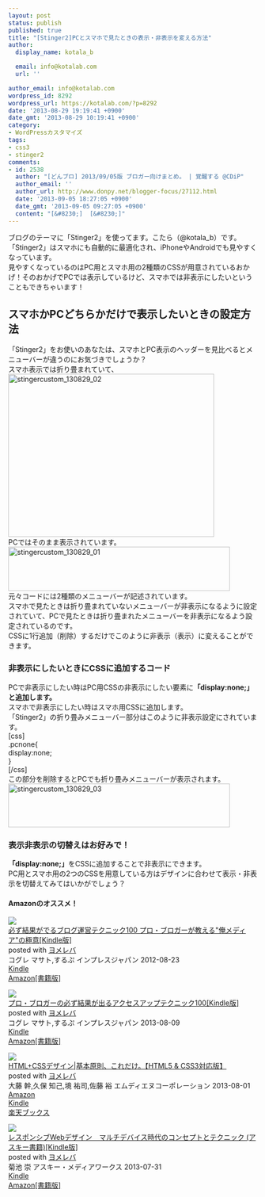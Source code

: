 ```yaml
---
layout: post
status: publish
published: true
title: "[Stinger2]PCとスマホで見たときの表示・非表示を変える方法"
author:
  display_name: kotala_b

  email: info@kotalab.com
  url: ''

author_email: info@kotalab.com
wordpress_id: 8292
wordpress_url: https://kotalab.com/?p=8292
date: '2013-08-29 19:19:41 +0900'
date_gmt: '2013-08-29 10:19:41 +0900'
category:
- WordPressカスタマイズ
tags:
- css3
- stinger2
comments:
- id: 2538
  author: "[どんブロ] 2013/09/05版 ブロガー向けまとめ。 | 覚醒する @CDiP"
  author_email: ''
  author_url: http://www.donpy.net/blogger-focus/27112.html
  date: '2013-09-05 18:27:05 +0900'
  date_gmt: '2013-09-05 09:27:05 +0900'
  content: "[&#8230;]  [&#8230;]"
---
```

<p>ブログのテーマに「Stinger2」を使ってます。こたら（@kotala_b）です。<br />
「Stinger2」はスマホにも自動的に最適化され、iPhoneやAndroidでも見やすくなっています。<br />
見やすくなっているのはPC用とスマホ用の2種類のCSSが用意されているおかげ！そのおかげでPCでは表示しているけど、スマホでは非表示にしたいということもできちゃいます！<br />
</p>
<!--more-->
<h2>スマホかPCどちらかだけで表示したいときの設定方法</h2>
<p>「Stinger2」をお使いのあなたは、スマホとPC表示のヘッダーを見比べるとメニューバーが違うのにお気づきでしょうか？<br />
スマホ表示では折り畳まれていて、<br />
<img src="https://kotalab.com/wp-content/uploads/stingercustom_130829_02.jpg" alt="stingercustom_130829_02" width="416" height="329" class="alignnone size-full wp-image-8297" /><br />
PCではそのまま表示されています。<br />
<img src="https://kotalab.com/wp-content/uploads/stingercustom_130829_01-448x89.jpg" alt="stingercustom_130829_01" width="448" height="89" class="alignnone size-large wp-image-8296" /><br />
元々コードには2種類のメニューバーが記述されています。<br />
スマホで見たときは折り畳まれていないメニューバーが非表示になるように設定されていて、PCで見たときは折り畳まれたメニューバーを非表示になるよう設定されているのです。<br />
CSSに1行追加（削除）するだけでこのように非表示（表示）に変えることができます。</p>
<h3>非表示にしたいときにCSSに追加するコード</h3>
<p>PCで非表示にしたい時はPC用CSSの非表示にしたい要素に<strong>「display:none;」と追加します。</strong><br />
スマホで非表示にしたい時はスマホ用CSSに追加します。<br />
「Stinger2」の折り畳みメニューバー部分はこのように非表示設定にされています。<br />
[css]<br />
.pcnone{<br />
 display:none;<br />
}<br />
[/css]<br />
この部分を削除するとPCでも折り畳みメニューバーが表示されます。<br />
<img src="https://kotalab.com/wp-content/uploads/stingercustom_130829_03-448x88.jpg" alt="stingercustom_130829_03" width="448" height="88" class="alignnone size-large wp-image-8298" /></p>
<h3>表示非表示の切替えはお好みで！</h3>
<p><strong>「display:none;」</strong>をCSSに追加することで非表示にできます。<br />
PC用とスマホ用の2つのCSSを用意している方はデザインに合わせて表示・非表示を切替えてみてはいかがでしょう？</p>
<h4 class="aam">Amazonのオススメ！</h4>
<div class="booklink-box">
<div class="booklink-image"><a href="https://www.amazon.co.jp/exec/obidos/asin/B009NQ7MGM/same-22/" rel="nofollow" target="_blank"><img src="https://images-fe.ssl-images-amazon.com/images/I/51R5X8BZm-L._SL160_.jpg" style="border: none;" /></a></div>
<div class="booklink-info">
<div class="booklink-name"><a href="https://www.amazon.co.jp/exec/obidos/asin/B009NQ7MGM/same-22/" rel="nofollow" target="_blank">必ず結果がでるブログ運営テクニック100 プロ・ブロガーが教える"俺メディア"の極意[Kindle版]</a>
<div class="booklink-powered-date">posted with <a href="https://yomereba.com" target="_blank">ヨメレバ</a></div>
</div>
<div class="booklink-detail">コグレ マサト,するぷ インプレスジャパン 2012-08-23    </div>
<div class="booklink-link2">
<div class="shoplinkkindle"><a href="https://www.amazon.co.jp/exec/obidos/ASIN/B009NQ7MGM/same-22/" rel="nofollow" target="_blank" >Kindle</a></div>
<div class="shoplinkamazon"><a href="https://www.amazon.co.jp/exec/obidos/ASIN/4844331779/same-22/" rel="nofollow" target="_blank" title="アマゾン" >Amazon[書籍版]</a></div>
</p></div>
</div>
<div class="booklink-footer"></div>
</div>
<div class="booklink-box">
<div class="booklink-image"><a href="https://www.amazon.co.jp/exec/obidos/asin/B00E9IYWJ4/same-22/" rel="nofollow" target="_blank"><img src="https://images-fe.ssl-images-amazon.com/images/I/51OmKlbWagL._SL160_.jpg" style="border: none;" /></a></div>
<div class="booklink-info">
<div class="booklink-name"><a href="https://www.amazon.co.jp/exec/obidos/asin/B00E9IYWJ4/same-22/" rel="nofollow" target="_blank">プロ・ブロガーの必ず結果が出るアクセスアップテクニック100[Kindle版]</a>
<div class="booklink-powered-date">posted with <a href="https://yomereba.com" target="_blank">ヨメレバ</a></div>
</div>
<div class="booklink-detail">コグレ マサト,するぷ インプレスジャパン 2013-08-09    </div>
<div class="booklink-link2">
<div class="shoplinkkindle"><a href="https://www.amazon.co.jp/exec/obidos/ASIN/B00E9IYWJ4/same-22/" rel="nofollow" target="_blank" >Kindle</a></div>
<div class="shoplinkamazon"><a href="https://www.amazon.co.jp/exec/obidos/ASIN/4844334417/same-22/" rel="nofollow" target="_blank" title="アマゾン" >Amazon[書籍版]</a></div>
</p></div>
</div>
<div class="booklink-footer"></div>
</div>
<div class="booklink-box">
<div class="booklink-image"><a href="https://www.amazon.co.jp/exec/obidos/asin/4844363581/same-22/" rel="nofollow" target="_blank"><img src="https://images-fe.ssl-images-amazon.com/images/I/51oMOcOn9xL._SL160_.jpg" style="border: none;" /></a></div>
<div class="booklink-info">
<div class="booklink-name"><a href="https://www.amazon.co.jp/exec/obidos/asin/4844363581/same-22/" rel="nofollow" target="_blank">HTML+CSSデザイン|基本原則、これだけ。【HTML5 & CSS3対応版】</a>
<div class="booklink-powered-date">posted with <a href="https://yomereba.com" target="_blank">ヨメレバ</a></div>
</div>
<div class="booklink-detail">大藤 幹,久保 知己,境 祐司,佐藤 裕 エムディエヌコーポレーション 2013-08-01    </div>
<div class="booklink-link2">
<div class="shoplinkamazon"><a href="https://www.amazon.co.jp/exec/obidos/asin/4844363581/same-22/" rel="nofollow" target="_blank" title="アマゾン" >Amazon</a></div>
<div class="shoplinkkindle"><a href="https://www.amazon.co.jp/exec/obidos/ASIN/B00EUSWDOY/same-22/" rel="nofollow" target="_blank" >Kindle</a></div>
<div class="shoplinkrakuten"><a href="http://c.af.moshimo.com/af/c/click?a_id=374941&p_id=56&pc_id=56&pl_id=637&s_v=b5Rz2P0601xu&url=http%3A%2F%2Fbooks.rakuten.co.jp%2Frb%2F12397704%2F" rel="nofollow" target="_blank" title="楽天ブックス" >楽天ブックス</a></div>
</p></div>
</div>
<div class="booklink-footer"></div>
</div>
<div class="booklink-box">
<div class="booklink-image"><a href="https://www.amazon.co.jp/exec/obidos/asin/B00E3K9TRS/same-22/" rel="nofollow" target="_blank"><img src="https://images-fe.ssl-images-amazon.com/images/I/41oxN8mnDWL._SL160_.jpg" style="border: none;" /></a></div>
<div class="booklink-info">
<div class="booklink-name"><a href="https://www.amazon.co.jp/exec/obidos/asin/B00E3K9TRS/same-22/" rel="nofollow" target="_blank">レスポンシブWebデザイン　マルチデバイス時代のコンセプトとテクニック (アスキー書籍)[Kindle版]</a>
<div class="booklink-powered-date">posted with <a href="https://yomereba.com" target="_blank">ヨメレバ</a></div>
</div>
<div class="booklink-detail">菊池 崇 アスキー・メディアワークス 2013-07-31    </div>
<div class="booklink-link2">
<div class="shoplinkkindle"><a href="https://www.amazon.co.jp/exec/obidos/ASIN/B00E3K9TRS/same-22/" rel="nofollow" target="_blank" >Kindle</a></div>
<div class="shoplinkamazon"><a href="https://www.amazon.co.jp/exec/obidos/ASIN/4048863231/same-22/" rel="nofollow" target="_blank" title="アマゾン" >Amazon[書籍版]</a></div>
</p></div>
</div>
<div class="booklink-footer"></div>
</div>
